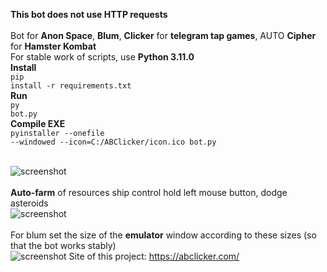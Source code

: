<b>This bot does not use HTTP requests</b><br/><br/>
Bot for <b>Anon Space</b>, <b>Blum</b>, <b>Clicker</b> for <b>telegram tap games</b>, AUTO <b>Cipher</b> for <b>Hamster Kombat</b><br/>
For stable work of scripts, use <b>Python 3.11.0</b><br/>
<b>Install</b><br/>
<code>pip install -r requirements.txt</code><br/>
<b>Run</b><br/>
<code>py bot.py</code><br/>
<b>Compile EXE</b><br/>
<code>pyinstaller --onefile --windowed --icon=C:/ABClicker/icon.ico bot.py</code><br/><br/>

![screenshot](https://github.com/excroll/abclicker/blob/main/image.gif)
<br/><br/>
<b>Auto-farm</b> of resources ship control hold left mouse button, dodge asteroids<br/>
![screenshot](https://github.com/excroll/anon-blum-clicker-bot/blob/main/anon%20space.gif)
<br/><br/>
For blum set the size of the <b>emulator</b> window according to these sizes (so that the bot works stably)<br/>
![screenshot](https://github.com/excroll/anon-blum-clicker-bot/blob/main/img/Blum_Opimal_Frame.png)
Site of this project:
https://abclicker.com/
